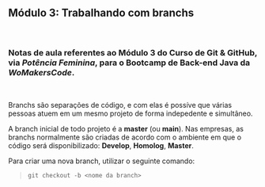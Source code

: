 ## **Módulo 3: Trabalhando com branchs**

</br>

### Notas de aula referentes ao **Módulo 3** do **Curso de Git & GitHub**, via *Potência Feminina*, para o Bootcamp de Back-end Java da *WoMakersCode*.

</br>

Branchs são separações de código, e com elas é possíve que várias pessoas atuem em um mesmo projeto de forma indepedente e simultâneo.

A branch inicial de todo projeto é a **master** (ou **main**). Nas empresas, as branchs normalmente são criadas de acordo com o ambiente em que o código será disponibilizado: **Develop**, **Homolog**, **Master**.

Para criar uma nova branch, utilizar o seguinte comando:

> `git checkout -b <nome da branch>`